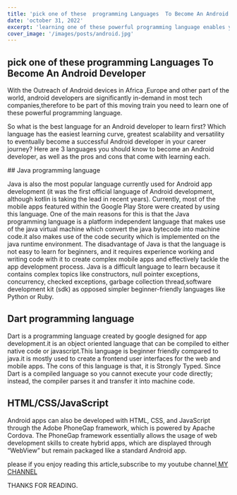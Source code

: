 ```yaml
---
title: 'pick one of these  programming Languages  To Become An Android Developer'
date: 'october 31, 2022'
excerpt: 'learning one of these powerful programming language enables you to become  successful as an  Android developer in the tech industry. Here are 3 languages you should know to become an Android developer'
cover_image: '/images/posts/android.jpg'
---
```


<body>
<head>
<script type='text/javascript' src='//pl18342317.highcpmrevenuenetwork.com/78/c8/bc/78c8bc679de968d3ea881edfe3d9c47c.js'></script>

<script async="async" data-cfasync="false" src="//pl18342362.highcpmrevenuenetwork.com/784731eb4a2ec065ec0989a6bb7afb58/invoke.js"></script>
<div id="container-784731eb4a2ec065ec0989a6bb7afb58"></div>
</head>

## pick one of these  programming Languages  To Become An Android Developer

With the Outreach of Android devices in Africa ,Europe and other part of the world, android developers are significantly in-demand in most tech companies,therefore to be part of this moving train you need to learn one of these powerful programming language.

So what is the best language for an Android developer to learn first? Which language has the easiest learning curve, greatest scalability and versatility to eventually become a successful Android developer in your career journey? Here are 3 languages you should know to become an Android developer, as well as the pros and cons that come with learning each.
<script async="async" data-cfasync="false" src="//pl18342362.highcpmrevenuenetwork.com/784731eb4a2ec065ec0989a6bb7afb58/invoke.js"></script>
<div id="container-784731eb4a2ec065ec0989a6bb7afb58"></div>
## Java programming language


Java is also the most popular language currently used for Android app development (it was the first official language of Android development, although kotlin is taking the lead in recent years). Currently, most of the mobile apps featured within the Google Play Store were created by using this language. One of the main reasons for this is that the Java programming language is a platform independent language that makes use of the java virtual machine which convert the java bytecode into machine code.it also makes use of the code security which is implemented on the java runtime environment.
The disadvantage of Java is that the language is not easy to learn for beginners, and it requires experience working and writing code with it to create complex mobile apps and effectively tackle the app development process. Java is a difficult language to learn because it contains complex topics like constructors, null pointer exceptions, concurrency, checked exceptions, garbage collection thread,software development kit (sdk) as opposed simpler beginner-friendly languages like Python or Ruby.


## Dart programming language

Dart is a programming language created by google designed for app development.it is  an object oriented language that can be compiled to either native code or javascript.This language is beginner friendly compared to java.it is mostly used to create a frontend user interfaces for the web and mobile apps. The cons of this language is that, it is Strongly Typed. Since Dart is a compiled language so you cannot execute your code directly; instead, the compiler parses it and transfer it into machine code.

## HTML/CSS/JavaScript

Android apps can also be developed with HTML, CSS, and JavaScript through the Adobe PhoneGap framework, which is powered by Apache Cordova. The PhoneGap framework essentially allows the usage of web development skills to create hybrid apps, which are displayed through “WebView” but remain packaged like a standard Android app.

<P>please if you enjoy reading  this article,subscribe to my youtube channel<a href="https://www.youtube.com/channel/UCJQmbtiMOaWro6ZCstnkhkg"> MY CHANNEL</a></P>
<p>THANKS FOR READING.</p>

</body>
<!-- While Apple often gets much of the hype and glitter in the United States and other Western economies, Android devices remain far more prevalent and popular throughout the world. From Samsung to LG, Huawei to Google, there are a plethora of companies creating Android-powered devices that only thrive thanks to the capabilities and possibilities of Android operating systems. This also means that because of the importance of good Android OS options, Android developers continue to be in significant demand around the world.

<!-- However, unlike Apple, which predominantly uses iOS in terms of development and offers a more limited array of devices, Android devices offer a much greater array of hardware opportunities and challengers. Additionally, the variety of manufacturers means that Android developers often need significant technical chops and a knowledge of useful and versatile programming languages to be truly effective and successful. While Apple developers can often dive deep into Swift to begin their careers, Android developers have a bigger array of languages to choose from when picking out coding classes or learning their first programming language. -->
<!-- ## Kotlin
As the Google-official appointed successor to Java as its chosen language, Kotlin has rapidly grown to occupy a considerable market share in the Android development community. Developed just a few years ago and anointed by Google as the official Android language in 2019, Kotlin’s simplicity, efficiency, and cross-compatibility with Java make it an attractive option for developers, either new or experienced and looking for a new language to learn. Like any language designed with a specific use case in mind, Kotlin also offers enhancements and fixes that make it better suited to tackle coding challenges and problems that had long faced Java developers writing code specifically for Android apps.

By design, Kotlin offers a Java alternative with modern features, an attractive layout, and a more readable code. In comparison, Java is faster and more mature, more secure, and allows developers to write shorter codes. Kotlin also has limited uses outside of the Android development sector, which means it is a better option for people who want to specialize in the Android niche, or who will have the time to learn additional languages later in their careers instead. -->
